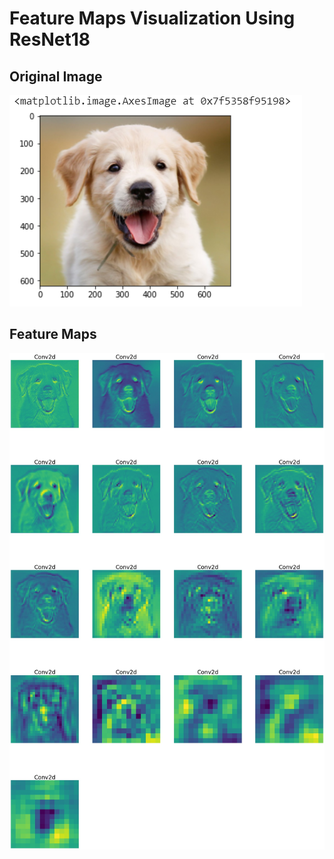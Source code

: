 # Feature Maps Visualization Using ResNet18

## Original Image

![Original Image](https://github.com/RaviVaishnav20/Deep_Learning_Applications/blob/master/Feature_Maps_Visualization(using%20resnet18)/original.PNG)

## Feature Maps

![Feature Maps](https://github.com/RaviVaishnav20/Deep_Learning_Applications/blob/master/Feature_Maps_Visualization(using%20resnet18)/feature_maps.jpg)
